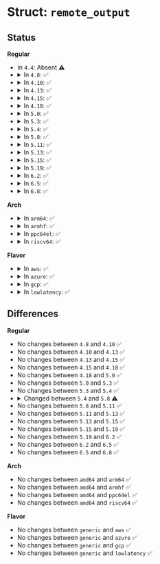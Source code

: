# Struct: <code>remote_output</code>

## Status
<b>Regular</b>
<ul>
<li>
In <code>4.4</code>: Absent ⚠️
</li>
<li>
<details>
<summary>In <code>4.8</code>: ✅</summary>

```c
struct remote_output {
    struct ring_buffer *rb;
    int err;
};
```
</details>
</li>
<li>
<details>
<summary>In <code>4.10</code>: ✅</summary>

```c
struct remote_output {
    struct ring_buffer *rb;
    int err;
};
```
</details>
</li>
<li>
<details>
<summary>In <code>4.13</code>: ✅</summary>

```c
struct remote_output {
    struct ring_buffer *rb;
    int err;
};
```
</details>
</li>
<li>
<details>
<summary>In <code>4.15</code>: ✅</summary>

```c
struct remote_output {
    struct ring_buffer *rb;
    int err;
};
```
</details>
</li>
<li>
<details>
<summary>In <code>4.18</code>: ✅</summary>

```c
struct remote_output {
    struct ring_buffer *rb;
    int err;
};
```
</details>
</li>
<li>
<details>
<summary>In <code>5.0</code>: ✅</summary>

```c
struct remote_output {
    struct ring_buffer *rb;
    int err;
};
```
</details>
</li>
<li>
<details>
<summary>In <code>5.3</code>: ✅</summary>

```c
struct remote_output {
    struct ring_buffer *rb;
    int err;
};
```
</details>
</li>
<li>
<details>
<summary>In <code>5.4</code>: ✅</summary>

```c
struct remote_output {
    struct ring_buffer *rb;
    int err;
};
```
</details>
</li>
<li>
<details>
<summary>In <code>5.8</code>: ✅</summary>

```c
struct remote_output {
    struct perf_buffer *rb;
    int err;
};
```
</details>
</li>
<li>
<details>
<summary>In <code>5.11</code>: ✅</summary>

```c
struct remote_output {
    struct perf_buffer *rb;
    int err;
};
```
</details>
</li>
<li>
<details>
<summary>In <code>5.13</code>: ✅</summary>

```c
struct remote_output {
    struct perf_buffer *rb;
    int err;
};
```
</details>
</li>
<li>
<details>
<summary>In <code>5.15</code>: ✅</summary>

```c
struct remote_output {
    struct perf_buffer *rb;
    int err;
};
```
</details>
</li>
<li>
<details>
<summary>In <code>5.19</code>: ✅</summary>

```c
struct remote_output {
    struct perf_buffer *rb;
    int err;
};
```
</details>
</li>
<li>
<details>
<summary>In <code>6.2</code>: ✅</summary>

```c
struct remote_output {
    struct perf_buffer *rb;
    int err;
};
```
</details>
</li>
<li>
<details>
<summary>In <code>6.5</code>: ✅</summary>

```c
struct remote_output {
    struct perf_buffer *rb;
    int err;
};
```
</details>
</li>
<li>
<details>
<summary>In <code>6.8</code>: ✅</summary>

```c
struct remote_output {
    struct perf_buffer *rb;
    int err;
};
```
</details>
</li>
</ul>
<b>Arch</b>
<ul>
<li>
<details>
<summary>In <code>arm64</code>: ✅</summary>

```c
struct remote_output {
    struct ring_buffer *rb;
    int err;
};
```
</details>
</li>
<li>
<details>
<summary>In <code>armhf</code>: ✅</summary>

```c
struct remote_output {
    struct ring_buffer *rb;
    int err;
};
```
</details>
</li>
<li>
<details>
<summary>In <code>ppc64el</code>: ✅</summary>

```c
struct remote_output {
    struct ring_buffer *rb;
    int err;
};
```
</details>
</li>
<li>
<details>
<summary>In <code>riscv64</code>: ✅</summary>

```c
struct remote_output {
    struct ring_buffer *rb;
    int err;
};
```
</details>
</li>
</ul>
<b>Flavor</b>
<ul>
<li>
<details>
<summary>In <code>aws</code>: ✅</summary>

```c
struct remote_output {
    struct ring_buffer *rb;
    int err;
};
```
</details>
</li>
<li>
<details>
<summary>In <code>azure</code>: ✅</summary>

```c
struct remote_output {
    struct ring_buffer *rb;
    int err;
};
```
</details>
</li>
<li>
<details>
<summary>In <code>gcp</code>: ✅</summary>

```c
struct remote_output {
    struct ring_buffer *rb;
    int err;
};
```
</details>
</li>
<li>
<details>
<summary>In <code>lowlatency</code>: ✅</summary>

```c
struct remote_output {
    struct ring_buffer *rb;
    int err;
};
```
</details>
</li>
</ul>

## Differences
<b>Regular</b>
<ul>
<li>
No changes between <code>4.8</code> and <code>4.10</code> ✅
</li>
<li>
No changes between <code>4.10</code> and <code>4.13</code> ✅
</li>
<li>
No changes between <code>4.13</code> and <code>4.15</code> ✅
</li>
<li>
No changes between <code>4.15</code> and <code>4.18</code> ✅
</li>
<li>
No changes between <code>4.18</code> and <code>5.0</code> ✅
</li>
<li>
No changes between <code>5.0</code> and <code>5.3</code> ✅
</li>
<li>
No changes between <code>5.3</code> and <code>5.4</code> ✅
</li>
<li>
<details>
<summary>Changed between <code>5.4</code> and <code>5.8</code> ⚠️</summary>
<ul>
<li>
<b>Field type changed. </b>
<code>struct ring_buffer *rb</code> ➡️ <code>struct perf_buffer *rb</code>
</li>
</ul>
</details>
</li>
<li>
No changes between <code>5.8</code> and <code>5.11</code> ✅
</li>
<li>
No changes between <code>5.11</code> and <code>5.13</code> ✅
</li>
<li>
No changes between <code>5.13</code> and <code>5.15</code> ✅
</li>
<li>
No changes between <code>5.15</code> and <code>5.19</code> ✅
</li>
<li>
No changes between <code>5.19</code> and <code>6.2</code> ✅
</li>
<li>
No changes between <code>6.2</code> and <code>6.5</code> ✅
</li>
<li>
No changes between <code>6.5</code> and <code>6.8</code> ✅
</li>
</ul>
<b>Arch</b>
<ul>
<li>
No changes between <code>amd64</code> and <code>arm64</code> ✅
</li>
<li>
No changes between <code>amd64</code> and <code>armhf</code> ✅
</li>
<li>
No changes between <code>amd64</code> and <code>ppc64el</code> ✅
</li>
<li>
No changes between <code>amd64</code> and <code>riscv64</code> ✅
</li>
</ul>
<b>Flavor</b>
<ul>
<li>
No changes between <code>generic</code> and <code>aws</code> ✅
</li>
<li>
No changes between <code>generic</code> and <code>azure</code> ✅
</li>
<li>
No changes between <code>generic</code> and <code>gcp</code> ✅
</li>
<li>
No changes between <code>generic</code> and <code>lowlatency</code> ✅
</li>
</ul>
